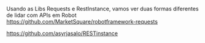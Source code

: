 Usando as Libs Requests e RestInstance, vamos ver duas formas diferentes de lidar com APIs em Robot
https://github.com/MarketSquare/robotframework-requests

https://github.com/asyrjasalo/RESTinstance